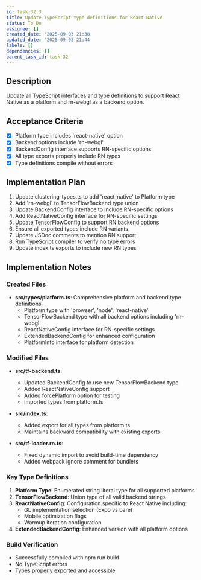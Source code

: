 ```yaml
---
id: task-32.3
title: Update TypeScript type definitions for React Native
status: To Do
assignee: []
created_date: '2025-09-03 21:38'
updated_date: '2025-09-03 21:44'
labels: []
dependencies: []
parent_task_id: task-32
---
```


## Description

Update all TypeScript interfaces and type definitions to support React Native as a platform and rn-webgl as a backend option.

## Acceptance Criteria

- [x] Platform type includes 'react-native' option
- [x] Backend options include 'rn-webgl'
- [x] BackendConfig interface supports RN-specific options
- [x] All type exports properly include RN types
- [x] Type definitions compile without errors

## Implementation Plan

1. Update clustering-types.ts to add 'react-native' to Platform type
2. Add 'rn-webgl' to TensorFlowBackend type union
3. Update BackendConfig interface to include RN-specific options
4. Add ReactNativeConfig interface for RN-specific settings
5. Update TensorFlowConfig to support RN backend options
6. Ensure all exported types include RN variants
7. Update JSDoc comments to mention RN support
8. Run TypeScript compiler to verify no type errors
9. Update index.ts exports to include new RN types

## Implementation Notes

### Created Files
- **src/types/platform.ts**: Comprehensive platform and backend type definitions
  - Platform type with 'browser', 'node', 'react-native'
  - TensorFlowBackend type with all backend options including 'rn-webgl'
  - ReactNativeConfig interface for RN-specific settings
  - ExtendedBackendConfig for enhanced configuration
  - PlatformInfo interface for platform detection

### Modified Files
- **src/tf-backend.ts**:
  - Updated BackendConfig to use new TensorFlowBackend type
  - Added ReactNativeConfig support
  - Added forcePlatform option for testing
  - Imported types from platform.ts

- **src/index.ts**:
  - Added export for all types from platform.ts
  - Maintains backward compatibility with existing exports

- **src/tf-loader.rn.ts**:
  - Fixed dynamic import to avoid build-time dependency
  - Added webpack ignore comment for bundlers

### Key Type Definitions

1. **Platform Type**: Enumerated string literal type for all supported platforms
2. **TensorFlowBackend**: Union type of all valid backend strings
3. **ReactNativeConfig**: Configuration specific to React Native including:
   - GL implementation selection (Expo vs bare)
   - Mobile optimization flags
   - Warmup iteration configuration
4. **ExtendedBackendConfig**: Enhanced version with all platform options

### Build Verification
- Successfully compiled with npm run build
- No TypeScript errors
- Types properly exported and accessible
